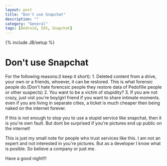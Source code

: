 ```yaml
---
layout: post
title: "Don't use Snapchat"
description: ""
category: "General"
tags: [Android, IOS, Snapchat]
---
```

{% include JB/setup %}
<h1>Don't use Snapchat</h1>
For the following reasons:(I keep it short):
1. Deleted content from a drive, your own or a friends, whoever, it can be restored. This is what forensic people do.(Don't hate forencsic people they restore data of Pedofilie people or other suspects)
2. You want to be a victim of stupidity?
3. If you are not crazy, just vist you're boy/girl friend if you want to share intimate moments.
even if you are living in separate cities, a ticket is much cheaper then being naked on the internet forever.

If this is not enough to stop you to use a stupid service like snapchat, then it is you're own fault. 
But dont be surprised if you're pictures end up public on the internet!

This is just my small note for people who trust services like this. I am not an expert and not interested in
you're pictures. But as a developer I know what is posible. So believe a company or just me.

Have a good night!!! 
